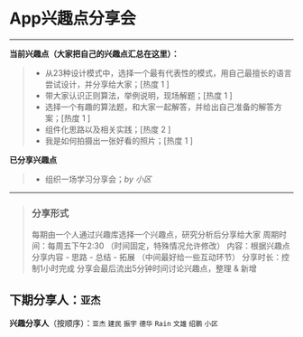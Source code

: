 # **App兴趣点分享会**

------

**当前兴趣点（大家把自己的兴趣点汇总在这里）：**

> * 从23种设计模式中，选择一个最有代表性的模式，用自己最擅长的语言尝试设计，并分享给大家；[热度 1 ]
> * 带大家认识正则算法，举例说明，现场解题；[热度 1 ]
> * 选择一个有趣的算法题，和大家一起解答，并给出自己准备的解答方案；[热度 1 ]
> * 组件化思路以及相关实践；[热度 2 ]
> * 我是如何拍摄出一张好看的照片；[热度 1 ]

**已分享兴趣点**

> * 组织一场学习分享会；*by 小区*



------

> ### **分享形式**
> 每期由一个人通过兴趣库选择一个兴趣点，研究分析后分享给大家
> 周期时间：每周五下午2:30 （时间固定，特殊情况允许修改）
> 内容：根据兴趣点分享内容 - 思路 - 总结 - 拓展 （中间最好给一些互动环节）
> 分享时长：控制1小时完成
> 分享会最后流出5分钟时间讨论兴趣点，整理 & 新增


## **下期分享人**：`亚杰`
**兴趣分享人**（按顺序）：`亚杰` `建民` `振宇` `德华` `Rain` `文雄` `绍鹏` `小区`
